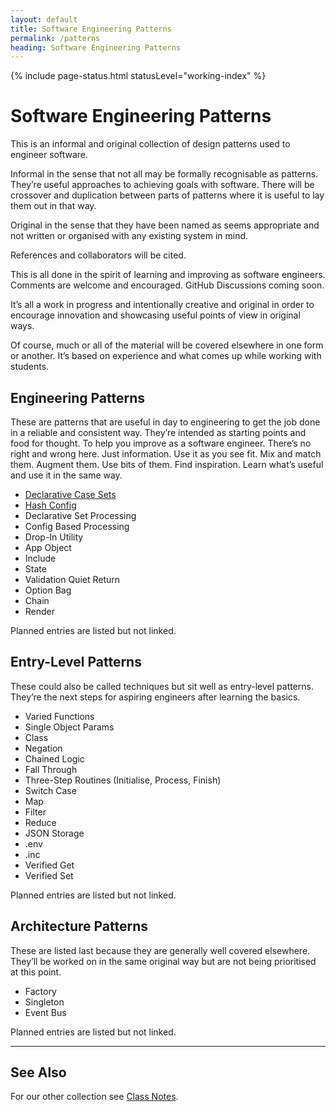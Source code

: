 ```yaml
---
layout: default
title: Software Engineering Patterns
permalink: /patterns
heading: Software Engineering Patterns
---
```


{% include page-status.html statusLevel="working-index" %}

# Software Engineering Patterns

This is an informal and original collection of design patterns used to engineer software.

Informal in the sense that not all may be formally recognisable as patterns. They’re useful approaches to achieving goals with software. There will be crossover and duplication between parts of patterns where it is useful to lay them out in that way.

Original in the sense that they have been named as seems appropriate and not written or organised with any existing system in mind.

References and collaborators will be cited.

This is all done in the spirit of learning and improving as software engineers. Comments are welcome and encouraged. GitHub Discussions coming soon.

It’s all a work in progress and intentionally creative and original in order to encourage innovation and showcasing useful points of view in original ways.

Of course, much or all of the material will be covered elsewhere in one form or another. It’s based on experience and what comes up while working with students.

## Engineering Patterns

These are patterns that are useful in day to engineering to get the job done in a reliable and consistent way. They’re intended as starting points and food for thought. To help you improve as a software engineer. There’s no right and wrong here. Just information. Use it as you see fit. Mix and match them. Augment them. Use bits of them. Find inspiration. Learn what’s useful and use it in the same way.

- [Declarative Case Sets](/patterns/declarative-case-sets)
- [Hash Config](/patterns/hash-config)
- Declarative Set Processing
- Config Based Processing
- Drop-In Utility
- App Object
- Include
- State
- Validation Quiet Return
- Option Bag
- Chain
- Render

Planned entries are listed but not linked.

## Entry-Level Patterns

These could also be called techniques but sit well as entry-level patterns. They’re the next steps for aspiring engineers after learning the basics.

- Varied Functions
- Single Object Params
- Class
- Negation
- Chained Logic
- Fall Through
- Three-Step Routines (Initialise, Process, Finish)
- Switch Case
- Map
- Filter
- Reduce
- JSON Storage
- .env
- .inc
- Verified Get
- Verified Set

Planned entries are listed but not linked.

## Architecture Patterns

These are listed last because they are generally well covered elsewhere. They’ll be worked on in the same original way but are not being prioritised at this point.

- Factory
- Singleton
- Event Bus

Planned entries are listed but not linked.

---

## See Also

For our other collection see [Class Notes](/class-notes).
